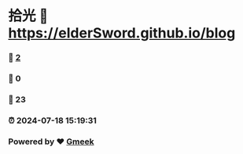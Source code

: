 # 拾光 :link: https://elderSword.github.io/blog 
### :page_facing_up: [2](https://elderSword.github.io/blog/tag.html) 
### :speech_balloon: 0 
### :hibiscus: 23 
### :alarm_clock: 2024-07-18 15:19:31 
### Powered by :heart: [Gmeek](https://github.com/Meekdai/Gmeek)

